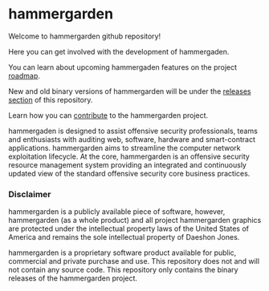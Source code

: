 # hammergarden

Welcome to hammergarden github repository! 

Here you can get involved with the development of hammergaden.

You can learn about upcoming hammergaden features on the project [roadmap](https://github.com/daeshondjones/hammergarden/wiki/roadmap#features).

New and old binary versions of hammergarden will be under the [releases section](https://github.com/daeshondjones/hammergarden/releases) of this repository.

Learn how you can [contribute](https://github.com/daeshondjones/hammergarden/wiki/contribute) to the hammergarden project.

hammergaden is designed to assist offensive security professionals, teams and enthusiasts with auditing web, software, hardware and smart-contract applications. hammergarden aims to streamline the computer network exploitation lifecycle. At the core, hammergarden is an offensive security resource management system providing an integrated and continuously updated view of the standard offensive security core business practices.

### Disclaimer
hammergarden is a publicly available piece of software, however, hammergarden (as a whole product) and all project hammergarden graphics are protected under the intellectual property laws of the United States of America and remains the sole intellectual property of Daeshon Jones.

hammergarden is a proprietary software product available for public, commercial and private purchase and use. This repository does not and will not contain any source code. This repository only contains the binary releases of the hammergarden project.
